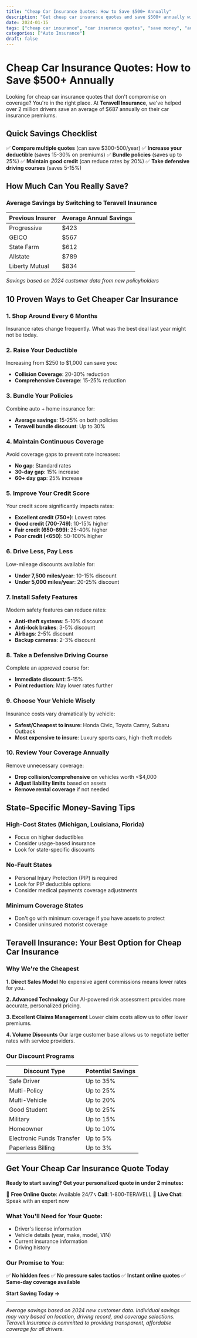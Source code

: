 ```yaml
---
title: "Cheap Car Insurance Quotes: How to Save $500+ Annually"
description: "Get cheap car insurance quotes and save $500+ annually with Teravell Insurance. Expert tips to lower your car insurance premium without sacrificing coverage."
date: 2024-01-15
tags: ["cheap car insurance", "car insurance quotes", "save money", "auto insurance discounts"]
categories: ["Auto Insurance"]
draft: false
---
```


# Cheap Car Insurance Quotes: How to Save $500+ Annually

Looking for cheap car insurance quotes that don't compromise on coverage? You're in the right place. At **Teravell Insurance**, we've helped over 2 million drivers save an average of $687 annually on their car insurance premiums.

## Quick Savings Checklist

✅ **Compare multiple quotes** (can save $300-500/year)
✅ **Increase your deductible** (saves 15-30% on premiums)
✅ **Bundle policies** (saves up to 25%)
✅ **Maintain good credit** (can reduce rates by 20%)
✅ **Take defensive driving courses** (saves 5-15%)

## How Much Can You Really Save?

### Average Savings by Switching to Teravell Insurance

| Previous Insurer | Average Annual Savings |
|-----------------|----------------------|
| Progressive | $423 |
| GEICO | $567 |
| State Farm | $612 |
| Allstate | $789 |
| Liberty Mutual | $834 |

*Savings based on 2024 customer data from new policyholders*

## 10 Proven Ways to Get Cheaper Car Insurance

### 1. Shop Around Every 6 Months
Insurance rates change frequently. What was the best deal last year might not be today.

### 2. Raise Your Deductible
Increasing from $250 to $1,000 can save you:
- **Collision Coverage**: 20-30% reduction
- **Comprehensive Coverage**: 15-25% reduction

### 3. Bundle Your Policies
Combine auto + home insurance for:
- **Average savings**: 15-25% on both policies
- **Teravell bundle discount**: Up to 30%

### 4. Maintain Continuous Coverage
Avoid coverage gaps to prevent rate increases:
- **No gap**: Standard rates
- **30-day gap**: 15% increase
- **60+ day gap**: 25% increase

### 5. Improve Your Credit Score
Your credit score significantly impacts rates:
- **Excellent credit (750+)**: Lowest rates
- **Good credit (700-749)**: 10-15% higher
- **Fair credit (650-699)**: 25-40% higher
- **Poor credit (<650)**: 50-100% higher

### 6. Drive Less, Pay Less
Low-mileage discounts available for:
- **Under 7,500 miles/year**: 10-15% discount
- **Under 5,000 miles/year**: 20-25% discount

### 7. Install Safety Features
Modern safety features can reduce rates:
- **Anti-theft systems**: 5-10% discount
- **Anti-lock brakes**: 3-5% discount
- **Airbags**: 2-5% discount
- **Backup cameras**: 2-3% discount

### 8. Take a Defensive Driving Course
Complete an approved course for:
- **Immediate discount**: 5-15%
- **Point reduction**: May lower rates further

### 9. Choose Your Vehicle Wisely
Insurance costs vary dramatically by vehicle:
- **Safest/Cheapest to insure**: Honda Civic, Toyota Camry, Subaru Outback
- **Most expensive to insure**: Luxury sports cars, high-theft models

### 10. Review Your Coverage Annually
Remove unnecessary coverage:
- **Drop collision/comprehensive** on vehicles worth <$4,000
- **Adjust liability limits** based on assets
- **Remove rental coverage** if not needed

## State-Specific Money-Saving Tips

### High-Cost States (Michigan, Louisiana, Florida)
- Focus on higher deductibles
- Consider usage-based insurance
- Look for state-specific discounts

### No-Fault States
- Personal Injury Protection (PIP) is required
- Look for PIP deductible options
- Consider medical payments coverage adjustments

### Minimum Coverage States
- Don't go with minimum coverage if you have assets to protect
- Consider uninsured motorist coverage

## Teravell Insurance: Your Best Option for Cheap Car Insurance

### Why We're the Cheapest

**1. Direct Sales Model**
No expensive agent commissions means lower rates for you.

**2. Advanced Technology**
Our AI-powered risk assessment provides more accurate, personalized pricing.

**3. Excellent Claims Management**
Lower claim costs allow us to offer lower premiums.

**4. Volume Discounts**
Our large customer base allows us to negotiate better rates with service providers.

### Our Discount Programs

| Discount Type | Potential Savings |
|--------------|------------------|
| Safe Driver | Up to 35% |
| Multi-Policy | Up to 25% |
| Multi-Vehicle | Up to 20% |
| Good Student | Up to 25% |
| Military | Up to 15% |
| Homeowner | Up to 10% |
| Electronic Funds Transfer | Up to 5% |
| Paperless Billing | Up to 3% |

## Get Your Cheap Car Insurance Quote Today

**Ready to start saving? Get your personalized quote in under 2 minutes:**

🚗 **Free Online Quote**: Available 24/7
📞 **Call**: 1-800-TERAVELL
💬 **Live Chat**: Speak with an expert now

### What You'll Need for Your Quote:
- Driver's license information
- Vehicle details (year, make, model, VIN)
- Current insurance information
- Driving history

### Our Promise to You:
✅ **No hidden fees**
✅ **No pressure sales tactics**
✅ **Instant online quotes**
✅ **Same-day coverage available**

**Start Saving Today →**

---

*Average savings based on 2024 new customer data. Individual savings may vary based on location, driving record, and coverage selections. Teravell Insurance is committed to providing transparent, affordable coverage for all drivers.*